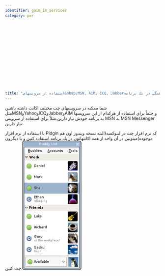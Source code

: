 ```yaml
---
identifier: gaim_im_services
category: per
  




  
  
  






title: "استفاده از سرويسهاي&nbsp;MSN, AIM, ICQ, Jabberهمگي در يك برنامه"
---
```


شما ممكنه در سرويسهاي چت مختلف اكانت داشته باشين
مثلMSNوYahooوICQوJabberوAIM و حتماً براي استفاده از هركدام از اين
سرويسها به برنامه خودش نياز دارين.مثلاً براي استفاده از سرويس MSN به
MSN Messenger نياز دارين.<br />

با استفاده از نرم افزار Pidgin كه نرم افزار چت در لبنوكسه(البته نسخه
ويندوز اون هم موجوده)ميتونين در آن واحد از همه اكانتهاتون در يك برنامه
استفاده كنين و با ديگرون چت كنين.<img src="/img/gaim_im_services.png">





 


